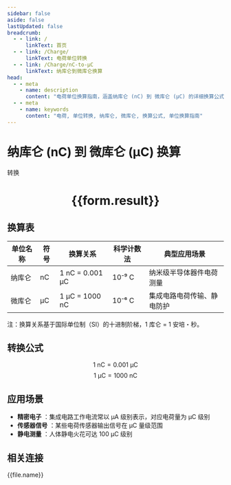 ```yaml
---
sidebar: false
aside: false
lastUpdated: false
breadcrumb:
  - - link: /
      linkText: 首页
  - - link: /Charge/
      linkText: 电荷单位转换
  - - link: /Charge/nC-to-μC
      linkText: 纳库仑到微库仑换算
head:
  - - meta
    - name: description
      content: "电荷单位换算指南，涵盖纳库仑 (nC) 到 微库仑 (μC) 的详细换算公式与说明。"
  - - meta
    - name: keywords
      content: "电荷, 单位转换, 纳库仑, 微库仑, 换算公式, 单位换算指南"
---
```

# 纳库仑 (nC) 到 微库仑 (μC) 换算

<script setup>
import { onMounted, reactive, inject ,ref  } from 'vue'
import { NButton,NForm ,NFormItem,NInput,NInputNumber,NSelect,NCard,useMessage ,NGrid ,NGi } from 'naive-ui'
import { defineClientComponent } from 'vitepress'
import { Charge } from '../../files';
const convert = inject('convert')
const options =  [
  { "label": "纳库仑 (nC)", "value": "nC" },
  { "label": "微库仑 (μC)", "value": "μC" }
];
const formRef = ref(null);
const rules = {
  number:{
    required: true,
    type: 'number',
    trigger: "blur"
  },
  to:{
    required: true,
    trigger: "select"
  },
  from:{
    required: true,
    trigger: "select"
  }
}
const form = reactive({
  number:null,
  to:'',
  from:'',
  result:'',
  title:'电荷单位换算',
})
const convertHandler = (e) => {
   e.preventDefault();
  formRef.value?.validate((errors)=>{
    if (!errors) {
      form.result = `${form.number}${form.from} = ${convert(form.number).from(form.from).to(form.to)}${form.to}`
    }
  })
}
</script>

<n-form size="large" :model="form" ref='formRef' :rules="rules">
  <n-form-item label="数值"  path="number">
    <n-input-number size="large" style="width:100%" :min="0" v-model:value="form.number"   placeholder="请输入要转换的数值" />
  </n-form-item>
  <n-form-item label="从" path="from">
    <n-select  size="large" :options="options" v-model:value="form.from" placeholder="请选择原始单位" />
  </n-form-item>
  <n-form-item label="到" path="to">
    <n-select  size="large" :options="options" v-model:value="form.to" placeholder="请选择转换单位" />
  </n-form-item>
  <n-form-item>
    <n-button type="primary" style="width:100%" @click="convertHandler">转换</n-button>
  </n-form-item>
</n-form>
<n-card  embedded :bordered="false" hoverable>
  <div  style="text-align:center">
    <h1>{{form.result}}</h1>
  </div>
</n-card>


## 换算表
| 单位名称   | 符号 | 换算关系                             | 科学计数法  | 典型应用场景                     |
|------------|------|--------------------------------------|-------------|----------------------------------|
| 纳库仑     | nC   | 1 nC = 0.001 μC                   | 10⁻⁹ C      | 纳米级半导体器件电荷测量         |
| 微库仑     | μC   | 1 μC = 1000 nC                    | 10⁻⁶ C      | 集成电路电荷传输、静电防护       |

注：换算关系基于国际单位制（SI）的十进制阶梯，1 库仑 = 1 安培・秒。

## 转换公式
$$ 1 \text{ nC} = 0.001 \text{ μC} $$
$$ 1 \text{ μC} = 1000 \text{ nC} $$

## 应用场景
- **精密电子** ：集成电路工作电流常以 μA 级别表示，对应电荷量为 μC 级别
- **传感器信号** ：某些电荷传感器输出信号在 μC 量级范围
- **静电测量** ：人体静电火花可达 100 μC 级别



## 相关连接
<n-grid x-gap="12" :cols="3">
  <n-gi v-for="(file, index) in Charge" :key="index">
    <n-button
      text
      tag="a"
      :href="file.path"
      type="primary"
    >
      {{file.name}}
    </n-button>
  </n-gi>
</n-grid>